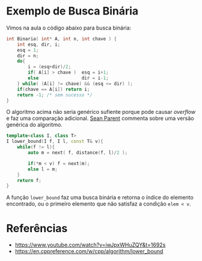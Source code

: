 # Exemplo de Busca Binária

Vimos na aula o código abaixo para busca binária:
```C
int Binaria( int* A, int n, int chave ) {
	int esq, dir, i;
	esq = 1;
	dir = n;
	do{
		i = (esq+dir)/2;
		if( A[i] > chave )  esq = i+1;
		else                dir = i-1;
	} while( (A[i] != chave) && (esq <= dir) );
	if(chave == A[i]) return i;
	return -1; /* sem sucesso */
}
```

O algoritmo acima não seria genérico sufiente porque pode causar *overflow* e faz uma comparação adicional. [Sean Parent](https://www.youtube.com/watch?v=iwJpxWHuZQY&t=1692s) commenta sobre uma versão genérica do algoritmo.
```C++
template<class I, class T>
I lower_bound(I f, I l, const T& v){
    while(f != l){
        auto m = next( f, distance(f, l)/2 );

        if(*m < v) f = next(m);
        else l = m;
    }
    return f;
}
```
A função `lower_bound` faz uma busca binária e retorna o índice do elemento encontrado, ou o primeiro elemento que não satisfaz a condição `elem < v`.

# Referências
- https://www.youtube.com/watch?v=iwJpxWHuZQY&t=1692s
- https://en.cppreference.com/w/cpp/algorithm/lower_bound